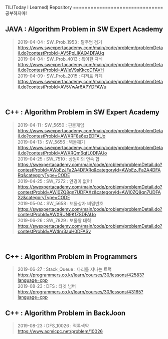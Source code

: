 ﻿TIL(Today I Learned) Repository
===============================공부하지마!

JAVA : Algorithm Problem in SW Expert Academy<br />
----------------------------------------------------
> 2019-04-04 : SW_Prob_1953 : 탈주범 검거<br />
> https://www.swexpertacademy.com/main/code/problem/problemDetail.do?contestProbId=AV5PpLlKAQ4DFAUq <br />
> 2019-04-04 : SW_Prob_4013 : 특이한 자석<br />
> https://www.swexpertacademy.com/main/code/problem/problemDetail.do?contestProbId=AWIeV9sKkcoDFAVH <br />
> 2019-04-09 : SW_Prob_2015 : 디저트 카페<br />
> https://www.swexpertacademy.com/main/code/problem/problemDetail.do?contestProbId=AV5VwAr6APYDFAWu <br />
<br />

C++ : Algorithm Problem in SW Expert Academy<br />
---------------------------------------------------
> 2019-04-11 : SW_5650 : 핀볼게임<br />
> https://www.swexpertacademy.com/main/code/problem/problemDetail.do?contestProbId=AWXRF8s6ezEDFAUo <br />
> 2019-04-13 : SW_5656 : 벽돌깨기<br />
> https://www.swexpertacademy.com/main/code/problem/problemDetail.do?contestProbId=AWXRQm6qfL0DFAUo <br />
> 2019-04-25 : SW_7510 : 상원이의 연속 합<br />
> https://swexpertacademy.com/main/code/problem/problemDetail.do?contestProbId=AWoEzJFa2A4DFARq&categoryId=AWoEzJFa2A4DFARq&categoryType=CODE <br />
> 2019-04-25 : SW_7272 : 안경이 없어!<br />
> https://swexpertacademy.com/main/code/problem/problemDetail.do?contestProbId=AWl0ZQ8qn7UDFAXz&categoryId=AWl0ZQ8qn7UDFAXz&categoryType=CODE <br />
> 2019-05-04 : SW_5658 : 보물상자 비밀번호<br />
> https://swexpertacademy.com/main/code/problem/problemDetail.do?contestProbId=AWXRUN9KfZ8DFAUo <br />
> 2019-06-26 : SW_7829 : 보물왕 태혁 <br>
> https://swexpertacademy.com/main/code/problem/problemDetail.do?contestProbId=AWtInr3auH0DFASy <br>
<br>

C++ : Algorithm Problem in Programmers <br>
-------------------------------------------
> 2019-06-27 : Stack_Queue : 다리를 지나는 트럭<br>
> https://programmers.co.kr/learn/courses/30/lessons/42583?language=cpp <br>
> 2019-08-23 : DFS : 타겟 넘버<br>
> https://programmers.co.kr/learn/courses/30/lessons/43165?language=cpp <br>

C++ : Algorithm Problem in BackJoon <br>
----------------------------------------
> 2019-08-23 : DFS_10026 : 적록색약<br>
> https://www.acmicpc.net/problem/10026<br>
